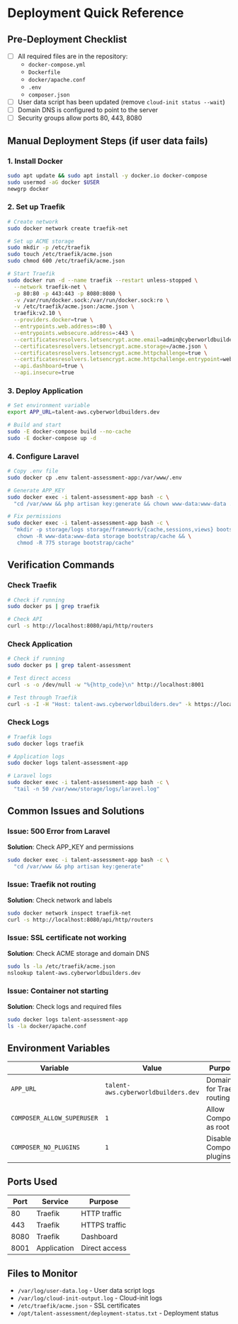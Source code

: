 # Deployment Quick Reference

## Pre-Deployment Checklist

- [ ] All required files are in the repository:
  - `docker-compose.yml`
  - `Dockerfile`
  - `docker/apache.conf`
  - `.env`
  - `composer.json`
- [ ] User data script has been updated (remove `cloud-init status --wait`)
- [ ] Domain DNS is configured to point to the server
- [ ] Security groups allow ports 80, 443, 8080

## Manual Deployment Steps (if user data fails)

### 1. Install Docker
```bash
sudo apt update && sudo apt install -y docker.io docker-compose
sudo usermod -aG docker $USER
newgrp docker
```

### 2. Set up Traefik
```bash
# Create network
sudo docker network create traefik-net

# Set up ACME storage
sudo mkdir -p /etc/traefik
sudo touch /etc/traefik/acme.json
sudo chmod 600 /etc/traefik/acme.json

# Start Traefik
sudo docker run -d --name traefik --restart unless-stopped \
  --network traefik-net \
  -p 80:80 -p 443:443 -p 8080:8080 \
  -v /var/run/docker.sock:/var/run/docker.sock:ro \
  -v /etc/traefik/acme.json:/acme.json \
  traefik:v2.10 \
  --providers.docker=true \
  --entrypoints.web.address=:80 \
  --entrypoints.websecure.address=:443 \
  --certificatesresolvers.letsencrypt.acme.email=admin@cyberworldbuilders.dev \
  --certificatesresolvers.letsencrypt.acme.storage=/acme.json \
  --certificatesresolvers.letsencrypt.acme.httpchallenge=true \
  --certificatesresolvers.letsencrypt.acme.httpchallenge.entrypoint=web \
  --api.dashboard=true \
  --api.insecure=true
```

### 3. Deploy Application
```bash
# Set environment variable
export APP_URL=talent-aws.cyberworldbuilders.dev

# Build and start
sudo -E docker-compose build --no-cache
sudo -E docker-compose up -d
```

### 4. Configure Laravel
```bash
# Copy .env file
sudo docker cp .env talent-assessment-app:/var/www/.env

# Generate APP_KEY
sudo docker exec -i talent-assessment-app bash -c \
  "cd /var/www && php artisan key:generate && chown www-data:www-data .env && chmod 644 .env"

# Fix permissions
sudo docker exec -i talent-assessment-app bash -c \
  "mkdir -p storage/logs storage/framework/{cache,sessions,views} bootstrap/cache && \
   chown -R www-data:www-data storage bootstrap/cache && \
   chmod -R 775 storage bootstrap/cache"
```

## Verification Commands

### Check Traefik
```bash
# Check if running
sudo docker ps | grep traefik

# Check API
curl -s http://localhost:8080/api/http/routers
```

### Check Application
```bash
# Check if running
sudo docker ps | grep talent-assessment

# Test direct access
curl -s -o /dev/null -w "%{http_code}\n" http://localhost:8001

# Test through Traefik
curl -s -I -H "Host: talent-aws.cyberworldbuilders.dev" -k https://localhost
```

### Check Logs
```bash
# Traefik logs
sudo docker logs traefik

# Application logs
sudo docker logs talent-assessment-app

# Laravel logs
sudo docker exec -i talent-assessment-app bash -c \
  "tail -n 50 /var/www/storage/logs/laravel.log"
```

## Common Issues and Solutions

### Issue: 500 Error from Laravel
**Solution**: Check APP_KEY and permissions
```bash
sudo docker exec -i talent-assessment-app bash -c \
  "cd /var/www && php artisan key:generate"
```

### Issue: Traefik not routing
**Solution**: Check network and labels
```bash
sudo docker network inspect traefik-net
curl -s http://localhost:8080/api/http/routers
```

### Issue: SSL certificate not working
**Solution**: Check ACME storage and domain DNS
```bash
sudo ls -la /etc/traefik/acme.json
nslookup talent-aws.cyberworldbuilders.dev
```

### Issue: Container not starting
**Solution**: Check logs and required files
```bash
sudo docker logs talent-assessment-app
ls -la docker/apache.conf
```

## Environment Variables

| Variable | Value | Purpose |
|----------|-------|---------|
| `APP_URL` | `talent-aws.cyberworldbuilders.dev` | Domain for Traefik routing |
| `COMPOSER_ALLOW_SUPERUSER` | `1` | Allow Composer as root |
| `COMPOSER_NO_PLUGINS` | `1` | Disable Composer plugins |

## Ports Used

| Port | Service | Purpose |
|------|---------|---------|
| 80 | Traefik | HTTP traffic |
| 443 | Traefik | HTTPS traffic |
| 8080 | Traefik | Dashboard |
| 8001 | Application | Direct access |

## Files to Monitor

- `/var/log/user-data.log` - User data script logs
- `/var/log/cloud-init-output.log` - Cloud-init logs
- `/etc/traefik/acme.json` - SSL certificates
- `/opt/talent-assessment/deployment-status.txt` - Deployment status
